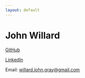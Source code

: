 ```yaml
---
layout: default
---
```


# John Willard

[GitHub](https://github.com/jgwillard)

[LinkedIn](https://www.linkedin.com/in/john-willard-6173b861/)

Email: [willard.john.gray@gmail.com](mailto:willard.john.gray@gmail.com)
